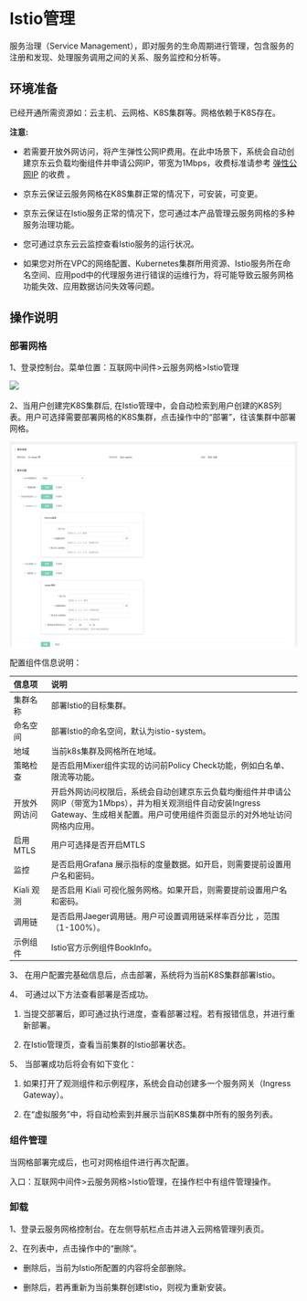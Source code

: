 # Istio管理

服务治理（Service Management），即对服务的生命周期进行管理，包含服务的注册和发现、处理服务调用之间的关系、服务监控和分析等。

## 环境准备

已经开通所需资源如：云主机、云网格、K8S集群等。网格依赖于K8S存在。

**注意:** 

- 若需要开放外网访问，将产生弹性公网IP费用。在此中场景下，系统会自动创建京东云负载均衡组件并申请公网IP，带宽为1Mbps，收费标准请参考 [弹性公网IP](../../../Hyper-Converged-IDC/Cloud-Physical-Server/Operation-Guide/Networking/Elastic-IP-For-Physical-Cloud.md) 的收费  。

- 京东云保证云服务网格在K8S集群正常的情况下，可安装，可变更。

- 京东云保证在Istio服务正常的情况下，您可通过本产品管理云服务网格的多种服务治理功能。

- 您可通过京东云云监控查看Istio服务的运行状况。

- 如果您对所在VPC的网络配置、Kubernetes集群所用资源、Istio服务所在命名空间、应用pod中的代理服务进行错误的运维行为，将可能导致云服务网格功能失效、应用数据访问失效等问题。

## 操作说明

### 部署网格

1、登录控制台。菜单位置：互联网中间件>云服务网格>Istio管理

 ![](../../../../image/Internet-Middleware/Mesh/istio-list.png)

2、当用户创建完K8S集群后, 在Istio管理中，会自动检索到用户创建的K8S列表。用户可选择需要部署网格的K8S集群，点击操作中的“部署”，往该集群中部署网格。

![](../../../../image/Internet-Middleware/Mesh/bs.png)

配置组件信息说明：

| 信息项      | 说明                                                                                                      |
|:-------- |:------------------------------------------------------------------------------------------------------- |
| 集群名称     | 部署Istio的目标集群。                                                                                           |
| 命名空间     | 部署Istio的命名空间，默认为istio-system。                                                                           |
| 地域       | 当前k8s集群及网格所在地域。                                                                                         |
| 策略检查     | 是否启用Mixer组件实现的访问前Policy Check功能，例如白名单、限流等功能。                                                            |
| 开放外网访问   | 开启外网访问权限后，系统会自动创建京东云负载均衡组件并申请公网IP（带宽为1Mbps），并为相关观测组件自动安装Ingress Gateway、生成相关配置。用户可使用组件页面显示的对外地址访问网格内应用。 |
| 启用MTLS   | 用户可选择是否开启MTLS                                                                                           |
| 监控       | 是否启用Grafana 展示指标的度量数据。如开启，则需要提前设置用户名和密码。                                                                |
| Kiali 观测 | 是否启用 Kiali 可视化服务网格。如果开启，则需要提前设置用户名和密码。                                                                  |
| 调用链      | 是否启用Jaeger调用链。用户可设置调用链采样率百分比 ，范围（1-100%）。                                                               |
| 示例组件     | Istio官方示例组件BookInfo。                                                                                    |

3、    在用户配置完基础信息后，点击部署，系统将为当前K8S集群部署Istio。

4、    可通过以下方法查看部署是否成功。

1) 当提交部署后，即可通过执行进度，查看部署过程。若有报错信息，并进行重新部署。

2) 在Istio管理页，查看当前集群的Istio部署状态。

5、    当部署成功后将会有如下变化：

1) 如果打开了观测组件和示例程序，系统会自动创建多一个服务网关（Ingress Gateway）。

2) 在“虚拟服务”中，将自动检索到并展示当前K8S集群中所有的服务列表。

### 组件管理

当网格部署完成后，也可对网格组件进行再次配置。

入口：互联网中间件>云服务网格>Istio管理，在操作栏中有组件管理操作。

### 卸载

1、登录云服务网格控制台。在左侧导航栏点击并进入云网格管理列表页。

2、在列表中，点击操作中的“删除”。

- 删除后，当前为Istio所配置的内容将全部删除。

- 删除后，若再重新为当前集群创建Istio，则视为重新安装。

